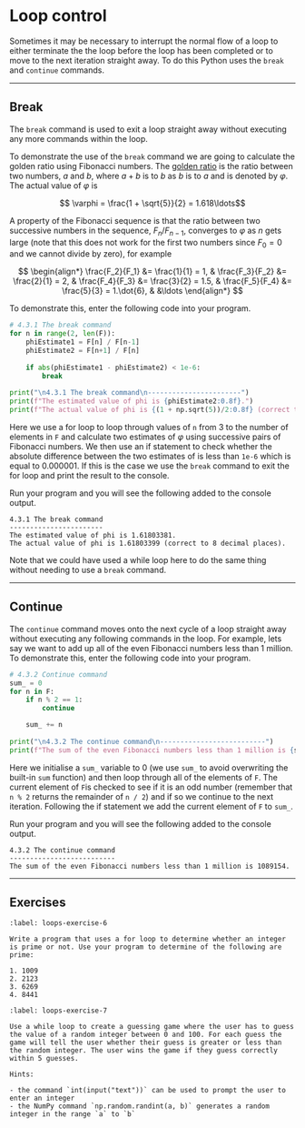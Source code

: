 # Loop control

Sometimes it may be necessary to interrupt the normal flow of a loop to either terminate the the loop before the loop has been completed or to move to the next iteration straight away. To do this Python uses the `break` and `continue` commands.

---

## Break

The `break` command is used to exit a loop straight away without executing any more commands within the loop.

To demonstrate the use of the `break` command we are going to calculate the golden ratio using Fibonacci numbers. The <a href="https://en.wikipedia.org/wiki/Golden_ratio" target="_blank">golden ratio</a> is the ratio between two numbers, $a$ and $b$, where $a+b$ is to $b$ as $b$ is to $a$ and is denoted by $\varphi$. The actual value of $\varphi$ is

$$ \varphi = \frac{1 + \sqrt{5}}{2} = 1.618\ldots$$

A property of the Fibonacci sequence is that the ratio between two successive numbers in the sequence, $F_{n} / F_{n-1}$, converges to $\varphi$ as $n$ gets large (note that this does not work for the first two numbers since $F_0 = 0$ and we cannot divide by zero), for example

$$ \begin{align*}
    \frac{F_2}{F_1} &= \frac{1}{1} = 1, &
    \frac{F_3}{F_2} &= \frac{2}{1} = 2, &
    \frac{F_4}{F_3} &= \frac{3}{2} = 1.5, &
    \frac{F_5}{F_4} &= \frac{5}{3} = 1.\dot{6}, &
    &\ldots
\end{align*} $$

To demonstrate this, enter the following code into your program.

```python
# 4.3.1 The break command
for n in range(2, len(F)):
    phiEstimate1 = F[n] / F[n-1]
    phiEstimate2 = F[n+1] / F[n]
    
    if abs(phiEstimate1 - phiEstimate2) < 1e-6:
        break
  
print("\n4.3.1 The break command\n-----------------------")  
print(f"The estimated value of phi is {phiEstimate2:0.8f}.")   
print(f"The actual value of phi is {(1 + np.sqrt(5))/2:0.8f} (correct to 8 decimal places).")
```

Here we use a for loop to loop through values of `n` from 3 to the number of elements in `F` and calculate two estimates of $\varphi$ using successive pairs of Fibonacci numbers. We then use an if statement to check whether the absolute difference between the two estimates of is less than `1e-6` which is equal to 0.000001. If this is the case we use the `break` command to exit the for loop and print the result to the console.

Run your program and you will see the following added to the console output.

```text
4.3.1 The break command
-----------------------
The estimated value of phi is 1.61803381.
The actual value of phi is 1.61803399 (correct to 8 decimal places).
```

Note that we could have used a while loop here to do the same thing without needing to use a `break` command.

---

## Continue

The `continue` command moves onto the next cycle of a loop straight away without executing any following commands in the loop. For example, lets say we want to add up all of the even Fibonacci numbers less than 1 million. To demonstrate this, enter the following code into your program.

```python
# 4.3.2 Continue command
sum_ = 0
for n in F:
    if n % 2 == 1:
        continue

    sum_ += n
        
print("\n4.3.2 The continue command\n--------------------------")
print(f"The sum of the even Fibonacci numbers less than 1 million is {sum_}.")
```

Here we initialise a `sum_` variable to 0 (we use `sum_` to avoid overwriting the built-in `sum` function) and then loop through all of the elements of `F`. The current element of `F`is checked to see if it is an odd number (remember that `n % 2` returns the remainder of `n / 2`) and if so we continue to the next iteration. Following the if statement we add the current element of `F` to `sum_`.

Run your program and you will see the following added to the console output.

```text
4.3.2 The continue command
--------------------------
The sum of the even Fibonacci numbers less than 1 million is 1089154.
```

---

## Exercises

```{exercise}
:label: loops-exercise-6

Write a program that uses a for loop to determine whether an integer is prime or not. Use your program to determine of the following are prime:

1. 1009
2. 2123
3. 6269
4. 8441
```

```{exercise}
:label: loops-exercise-7

Use a while loop to create a guessing game where the user has to guess the value of a random integer between 0 and 100. For each guess the game will tell the user whether their guess is greater or less than the random integer. The user wins the game if they guess correctly within 5 guesses. 

Hints:

- the command `int(input("text"))` can be used to prompt the user to enter an integer
- the NumPy command `np.random.randint(a, b)` generates a random integer in the range `a` to `b`
```

